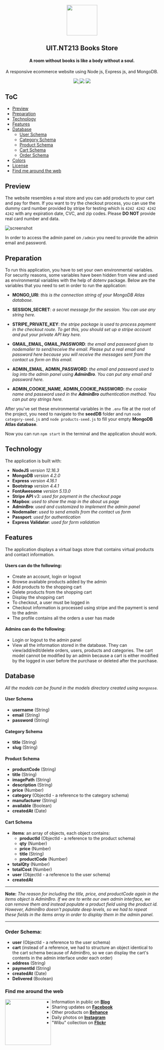 <p align="center">
  <a href="#">
    <img src="public/images/shop-icon.png" width='100px'/>
  </a>
</p>

<h2 align="center">UIT.NT213 Books Store </h2>

<h4 align="center">A room without books is like a body without a soul.</h4>
<p align='center'>A responsive ecommerce website using Node js, Express js, and MongoDB.</p>

<p align="center">
  <a href="https://github.com/meokisama/meokisama.github.io/blob/develop/LICENSE">
    <img src="https://img.shields.io/badge/license-MIT-blue.svg"/>
  </a>
  <img src="https://img.shields.io/badge/PRs-welcome-brightgreen.svg"/>
  <a href="https://twitter.com/intent/follow?screen_name=meokiiii">
    <img src="https://img.shields.io/twitter/follow/meokiiii.svg?label=Follow%20@meokiiii"/>
  </a>
</p>

## ToC

  - [Preview](#demo)
  - [Preparation](#run)
  - [Technology](#technology)
  - [Features](#features)
  - [Database](#database)
    - [User Schema](#user-schema)
    - [Category Schema](#category-schema)
    - [Product Schema](#product-schema)
    - [Cart Schema](#cart-schema)
    - [Order Schema](#order-schema)
  - [Colors](#colors)
  - [License](#license)
  - [Find me around the web](#find-me-around-the-web)

## Preview

The website resembles a real store and you can add products to your cart and pay for them. If you want to try the checkout process, you can use the dummy card number provided by stripe for testing which is `4242 4242 4242 4242` with any expiration date, CVC, and zip codes. Please **DO NOT** provide real card number and data.

![screenshot](screenshot.png)

In order to access the admin panel on `/admin` you need to provide the admin email and password.

## Preparation

To run this application, you have to set your own environmental variables. For security reasons, some variables have been hidden from view and used as environmental variables with the help of dotenv package. Below are the variables that you need to set in order to run the application:

- **MONGO_URI**: *this is the connection string of your MongoDB Atlas database.*

- **SESSION_SECRET**: *a secret message for the session. You can use any string here.*

- **STRIPE_PRIVATE_KEY**: *the stripe package is used to process payment in the checkout route. To get this, you should set up a stripe account and put your private API key here.*

- **GMAIL_EMAIL, GMAIL_PASSWORD**: *the email and password given to nodemailer to send/receive the email. Please put a real email and password here because you will receive the messages sent from the contact us form on this email.*

- **ADMIN_EMAIL**, **ADMIN_PASSWORD**: *the email and password used to log into the admin panel using **AdminBro**. You can put any email and password here.*

- **ADMIN_COOKIE_NAME**, **ADMIN_COOKIE_PASSWORD**: *the cookie name and password used in the **AdminBro** authentication method. You can put any strings here.*

After you've set these environmental variables in the `.env` file at the root of the project, you need to navigate to the **seedDB** folder and run `node category-seed.js` and `node products-seed.js` to fill your empty **MongoDB Atlas database**.

Now you can run `npm start` in the terminal and the application should work.

## Technology

The application is built with:

- **NodeJS** *version 12.16.3*
- **MongoDB** *version 4.2.0*
- **Express** *version 4.16.1*
- **Bootstrap** *version 4.4.1*
- **FontAwesome** *version 5.13.0*
- **Stripe API** v3: *used for payment in the checkout page*
- **Mapbox**: *used to show the map in the about us page*
- **AdminBro**: *used and customized to implement the admin panel*
- **Nodemailer**: *used to send emails from the contact us form*
- **Passport**: *used for authentication*
- **Express Validator**: *used for form validation*

## Features

The application displays a virtual bags store that contains virtual products and contact information.

#### Users can do the following:

- Create an account, login or logout
- Browse available products added by the admin
- Add products to the shopping cart
- Delete products from the shopping cart
- Display the shopping cart
- To checkout, a user must be logged in
- Checkout information is processed using stripe and the payment is send to the admin
- The profile contains all the orders a user has made

#### Admins can do the following:

- Login or logout to the admin panel
- View all the information stored in the database. They can view/add/edit/delete orders, users, products and categories. The cart model cannot be modified by an admin because a cart is either modified by the logged in user before the purchase or deleted after the purchase.

## Database

*All the models can be found in the models directory created using `mongoose`.*

#### User Schema

- **username** (String)
- **email** (String)
- **password** (String)

#### Category Schema

- **title** (String)
- **slug** (String)

#### Product Schema

- **productCode** (String)
- **title** (String)
- **imagePath** (String)
- **description** (String)
- **price** (Number)
- **category** (ObjectId - a reference to the category schema)
- **manufacturer** (String)
- **available** (Boolean)
- **createdAt** (Date)

#### Cart Schema

- **items**: an array of objects, each object contains: <br>
  - **productId** (ObjectId - a reference to the product schema) <br>
  - **qty** (Number) <br>
  - **price** (Number) <br>
  - **title** (String) <br>
  - **productCode** (Number) <br>
- **totalQty** (Number)
- **totalCost** (Number)
- **user** (ObjectId - a reference to the user schema)
- **createdAt**

---  
**Note:** *The reason for including the title, price, and productCode again in the items object is AdminBro. If we are to write our own admin interface, we can remove them and instead populate a product field using the product id. However, AdminBro doesn't populate deep levels, so we had to repeat these fields in the items array in order to display them in the admin panel.*

---
### Order Schema:

- **user** (ObjectId - a reference to the user schema)
- **cart** (instead of a reference, we had to structure an object identical to the cart schema because of AdminBro, so we can display the cart's contents in the admin interface under each order)
- **address** (String)
- **paymentId** (String)
- **createdAt** (Date)
- **Delivered** (Boolean)

### Find me around the web

<a href="https://facebook.com/slytherinnn/"><img align="left" width="150" height="150" src="https://github.com/meokisama/meokisama/blob/master/image/2750554.png"> </a>

- Information in public on <a href="https://meoki.net/">**Blog**</a> 
- Sharing updates on <a href="https://facebook.com/slytherinnn/">**Facebook**</a>
- Other products on <a href="https://www.behance.net/meokisama">**Behance**</a>
- Daily photos on <a href="https://www.instagram.com/hi.im.meoki/">**Instagram**</a>
- "Wibu" collection on <a href="https://www.flickr.com/photos/meokisama/albums">**Flickr**</a>